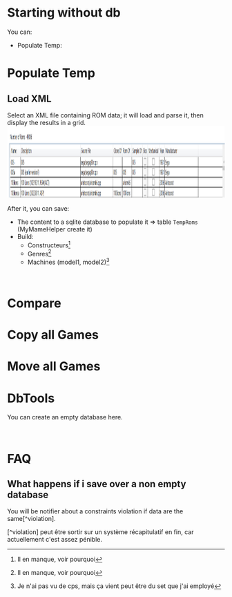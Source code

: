 # Starting without db
You can:
- Populate Temp: 


# Populate Temp
## Load XML
Select an XML file containing ROM data; it will load and parse it, then display the results in a grid.
<img width="1651" height="165" alt="2025-10-28_20h07_12" src="./_Ressources/populate_sample.png" />

After it, you can save:
- The content to a sqlite database to populate it => table `TempRoms` (MyMameHelper create it)
- Build:
    - Constructeurs[^inc]
    - Genres[^inc]
    - Machines (model1, model2)[^Mach]

[^inc]: Il en manque, voir pourquoi
[^Mach]: Je n'ai pas vu de cps, mais ça vient peut être du set que j'ai employé

<br>

# Compare
# Copy all Games
# Move all Games
# DbTools
You can create an empty database here.

<br>

# FAQ
## What happens if i save over a non empty database
You will be notifier about a constraints violation if data are the same[^violation]. 

[^violation] peut être sortir sur un système récapitulatif en fin, car actuellement c'est assez pénible.